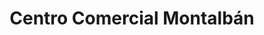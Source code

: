 ---
title: "Centro Comercial Montalbán"
url: /caracas/centro-comercial-montalban/
shop: Einkaufszentrum
---